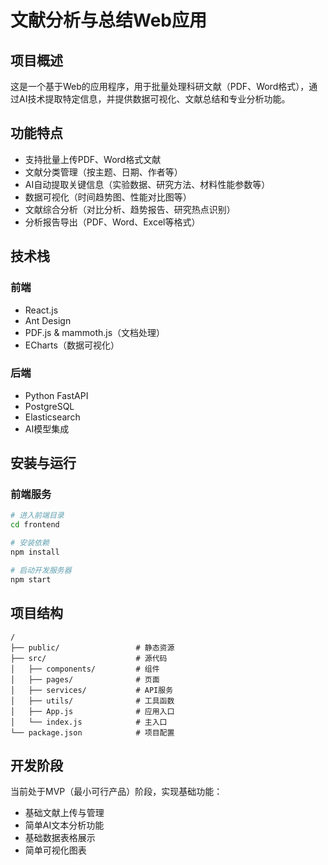 # 文献分析与总结Web应用

## 项目概述

这是一个基于Web的应用程序，用于批量处理科研文献（PDF、Word格式），通过AI技术提取特定信息，并提供数据可视化、文献总结和专业分析功能。

## 功能特点

- 支持批量上传PDF、Word格式文献
- 文献分类管理（按主题、日期、作者等）
- AI自动提取关键信息（实验数据、研究方法、材料性能参数等）
- 数据可视化（时间趋势图、性能对比图等）
- 文献综合分析（对比分析、趋势报告、研究热点识别）
- 分析报告导出（PDF、Word、Excel等格式）

## 技术栈

### 前端
- React.js
- Ant Design
- PDF.js & mammoth.js（文档处理）
- ECharts（数据可视化）

### 后端
- Python FastAPI
- PostgreSQL
- Elasticsearch
- AI模型集成

## 安装与运行

### 前端服务
```bash
# 进入前端目录
cd frontend

# 安装依赖
npm install

# 启动开发服务器
npm start
```

## 项目结构

```
/
├── public/                 # 静态资源
├── src/                    # 源代码
│   ├── components/         # 组件
│   ├── pages/              # 页面
│   ├── services/           # API服务
│   ├── utils/              # 工具函数
│   ├── App.js              # 应用入口
│   └── index.js            # 主入口
└── package.json            # 项目配置
```

## 开发阶段

当前处于MVP（最小可行产品）阶段，实现基础功能：
- 基础文献上传与管理
- 简单AI文本分析功能
- 基础数据表格展示
- 简单可视化图表